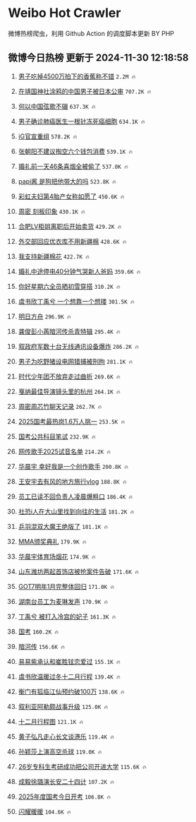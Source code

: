 # Weibo Hot Crawler 



微博热榜爬虫，利用 Github Action 的调度脚本更新 BY PHP 


## 微博今日热榜 更新于 2024-11-30 12:18:58 
1. [男子吃掉4500万拍下的香蕉称不错](https://s.weibo.com/weibo?q=%23%E7%94%B7%E5%AD%90%E5%90%83%E6%8E%894500%E4%B8%87%E6%8B%8D%E4%B8%8B%E7%9A%84%E9%A6%99%E8%95%89%E7%A7%B0%E4%B8%8D%E9%94%99%23&t=31&band_rank=1&Refer=top) `2.2M 🔥` 

1. [在靖国神社涂鸦的中国男子被日本公审](https://s.weibo.com/weibo?q=%23%E5%9C%A8%E9%9D%96%E5%9B%BD%E7%A5%9E%E7%A4%BE%E6%B6%82%E9%B8%A6%E7%9A%84%E4%B8%AD%E5%9B%BD%E7%94%B7%E5%AD%90%E8%A2%AB%E6%97%A5%E6%9C%AC%E5%85%AC%E5%AE%A1%23&t=31&band_rank=2&Refer=top) `707.2K 🔥` 

1. [何以中国弦歌不辍](https://s.weibo.com/weibo?q=%23%E4%BD%95%E4%BB%A5%E4%B8%AD%E5%9B%BD%E5%BC%A6%E6%AD%8C%E4%B8%8D%E8%BE%8D%23&t=31&band_rank=3&Refer=top) `637.3K 🔥` 

1. [男子确诊肺癌医生一根针冻死癌细胞](https://s.weibo.com/weibo?q=%23%E7%94%B7%E5%AD%90%E7%A1%AE%E8%AF%8A%E8%82%BA%E7%99%8C%E5%8C%BB%E7%94%9F%E4%B8%80%E6%A0%B9%E9%92%88%E5%86%BB%E6%AD%BB%E7%99%8C%E7%BB%86%E8%83%9E%23&t=31&band_rank=4&Refer=top) `634.1K 🔥` 

1. [iG官宣重组](https://s.weibo.com/weibo?q=%23iG%E5%AE%98%E5%AE%A3%E9%87%8D%E7%BB%84%23&t=31&band_rank=5&Refer=top) `578.2K 🔥` 

1. [张朝阳不建议掏空六个钱包消费](https://s.weibo.com/weibo?q=%23%E5%BC%A0%E6%9C%9D%E9%98%B3%E4%B8%8D%E5%BB%BA%E8%AE%AE%E6%8E%8F%E7%A9%BA%E5%85%AD%E4%B8%AA%E9%92%B1%E5%8C%85%E6%B6%88%E8%B4%B9%23&t=31&band_rank=6&Refer=top) `539.1K 🔥` 

1. [婚礼前一天46条喜烟全被偷了](https://s.weibo.com/weibo?q=%23%E5%A9%9A%E7%A4%BC%E5%89%8D%E4%B8%80%E5%A4%A946%E6%9D%A1%E5%96%9C%E7%83%9F%E5%85%A8%E8%A2%AB%E5%81%B7%E4%BA%86%23&t=31&band_rank=7&Refer=top) `537.0K 🔥` 

1. [papi酱 是狗把他带大的吗](https://s.weibo.com/weibo?q=papi%E9%85%B1%20%E6%98%AF%E7%8B%97%E6%8A%8A%E4%BB%96%E5%B8%A6%E5%A4%A7%E7%9A%84%E5%90%97&t=31&band_rank=8&Refer=top) `523.8K 🔥` 

1. [彩虹夫妇第4胎产女称如愿了](https://s.weibo.com/weibo?q=%23%E5%BD%A9%E8%99%B9%E5%A4%AB%E5%A6%87%E7%AC%AC4%E8%83%8E%E4%BA%A7%E5%A5%B3%E7%A7%B0%E5%A6%82%E6%84%BF%E4%BA%86%23&t=31&band_rank=9&Refer=top) `450.6K 🔥` 

1. [周密 刻板印象](https://s.weibo.com/weibo?q=%E5%91%A8%E5%AF%86%20%E5%88%BB%E6%9D%BF%E5%8D%B0%E8%B1%A1&t=31&band_rank=10&Refer=top) `430.1K 🔥` 

1. [合肥LV柜姐离职后开始卖货](https://s.weibo.com/weibo?q=%23%E5%90%88%E8%82%A5LV%E6%9F%9C%E5%A7%90%E7%A6%BB%E8%81%8C%E5%90%8E%E5%BC%80%E5%A7%8B%E5%8D%96%E8%B4%A7%23&t=31&band_rank=11&Refer=top) `429.2K 🔥` 

1. [外交部回应优衣库不用新疆棉](https://s.weibo.com/weibo?q=%23%E5%A4%96%E4%BA%A4%E9%83%A8%E5%9B%9E%E5%BA%94%E4%BC%98%E8%A1%A3%E5%BA%93%E4%B8%8D%E7%94%A8%E6%96%B0%E7%96%86%E6%A3%89%23&t=31&band_rank=12&Refer=top) `428.6K 🔥` 

1. [我支持新疆棉花](https://s.weibo.com/weibo?q=%23%E6%88%91%E6%94%AF%E6%8C%81%E6%96%B0%E7%96%86%E6%A3%89%E8%8A%B1%23&t=31&band_rank=13&Refer=top) `422.7K 🔥` 

1. [婚礼中途停电40分钟气哭新人爸妈](https://s.weibo.com/weibo?q=%23%E5%A9%9A%E7%A4%BC%E4%B8%AD%E9%80%94%E5%81%9C%E7%94%B540%E5%88%86%E9%92%9F%E6%B0%94%E5%93%AD%E6%96%B0%E4%BA%BA%E7%88%B8%E5%A6%88%23&t=31&band_rank=14&Refer=top) `359.6K 🔥` 

1. [你好星期六全员晒初雪穿搭](https://s.weibo.com/weibo?q=%23%E4%BD%A0%E5%A5%BD%E6%98%9F%E6%9C%9F%E5%85%AD%E5%85%A8%E5%91%98%E6%99%92%E5%88%9D%E9%9B%AA%E7%A9%BF%E6%90%AD%23&t=31&band_rank=15&Refer=top) `310.2K 🔥` 

1. [虞书欣丁禹兮 一个想靠一个想搂](https://s.weibo.com/weibo?q=%E8%99%9E%E4%B9%A6%E6%AC%A3%E4%B8%81%E7%A6%B9%E5%85%AE%20%E4%B8%80%E4%B8%AA%E6%83%B3%E9%9D%A0%E4%B8%80%E4%B8%AA%E6%83%B3%E6%90%82&t=31&band_rank=16&Refer=top) `301.5K 🔥` 

1. [明日方舟](https://s.weibo.com/weibo?q=%23%E6%98%8E%E6%97%A5%E6%96%B9%E8%88%9F%23&t=31&band_rank=17&Refer=top) `296.9K 🔥` 

1. [龚俊彭小苒暗河传杀青特辑](https://s.weibo.com/weibo?q=%23%E9%BE%9A%E4%BF%8A%E5%BD%AD%E5%B0%8F%E8%8B%92%E6%9A%97%E6%B2%B3%E4%BC%A0%E6%9D%80%E9%9D%92%E7%89%B9%E8%BE%91%23&t=31&band_rank=18&Refer=top) `295.4K 🔥` 

1. [叙政府军数十台无线通讯设备爆炸](https://s.weibo.com/weibo?q=%23%E5%8F%99%E6%94%BF%E5%BA%9C%E5%86%9B%E6%95%B0%E5%8D%81%E5%8F%B0%E6%97%A0%E7%BA%BF%E9%80%9A%E8%AE%AF%E8%AE%BE%E5%A4%87%E7%88%86%E7%82%B8%23&t=31&band_rank=19&Refer=top) `286.2K 🔥` 

1. [男子为吃野猪设电网猎捕被刑拘](https://s.weibo.com/weibo?q=%23%E7%94%B7%E5%AD%90%E4%B8%BA%E5%90%83%E9%87%8E%E7%8C%AA%E8%AE%BE%E7%94%B5%E7%BD%91%E7%8C%8E%E6%8D%95%E8%A2%AB%E5%88%91%E6%8B%98%23&t=31&band_rank=20&Refer=top) `281.1K 🔥` 

1. [时代少年团不放弃走过曲折](https://s.weibo.com/weibo?q=%23%E6%97%B6%E4%BB%A3%E5%B0%91%E5%B9%B4%E5%9B%A2%E4%B8%8D%E6%94%BE%E5%BC%83%E8%B5%B0%E8%BF%87%E6%9B%B2%E6%8A%98%23&t=31&band_rank=21&Refer=top) `269.6K 🔥` 

1. [戛纳最佳导演镜头里的杭州](https://s.weibo.com/weibo?q=%23%E6%88%9B%E7%BA%B3%E6%9C%80%E4%BD%B3%E5%AF%BC%E6%BC%94%E9%95%9C%E5%A4%B4%E9%87%8C%E7%9A%84%E6%9D%AD%E5%B7%9E%23&t=31&band_rank=22&Refer=top) `264.1K 🔥` 

1. [周密周芯竹聊天记录](https://s.weibo.com/weibo?q=%23%E5%91%A8%E5%AF%86%E5%91%A8%E8%8A%AF%E7%AB%B9%E8%81%8A%E5%A4%A9%E8%AE%B0%E5%BD%95%23&t=31&band_rank=23&Refer=top) `262.7K 🔥` 

1. [2025国考最热岗1.6万人挑一](https://s.weibo.com/weibo?q=%232025%E5%9B%BD%E8%80%83%E6%9C%80%E7%83%AD%E5%B2%971.6%E4%B8%87%E4%BA%BA%E6%8C%91%E4%B8%80%23&t=31&band_rank=24&Refer=top) `253.5K 🔥` 

1. [国考公共科目笔试](https://s.weibo.com/weibo?q=%23%E5%9B%BD%E8%80%83%E5%85%AC%E5%85%B1%E7%A7%91%E7%9B%AE%E7%AC%94%E8%AF%95%23&t=31&band_rank=25&Refer=top) `232.9K 🔥` 

1. [网传歌手2025试音名单](https://s.weibo.com/weibo?q=%23%E7%BD%91%E4%BC%A0%E6%AD%8C%E6%89%8B2025%E8%AF%95%E9%9F%B3%E5%90%8D%E5%8D%95%23&t=31&band_rank=26&Refer=top) `214.2K 🔥` 

1. [华晨宇 幸好我是一个创作歌手](https://s.weibo.com/weibo?q=%E5%8D%8E%E6%99%A8%E5%AE%87%20%E5%B9%B8%E5%A5%BD%E6%88%91%E6%98%AF%E4%B8%80%E4%B8%AA%E5%88%9B%E4%BD%9C%E6%AD%8C%E6%89%8B&t=31&band_rank=27&Refer=top) `200.8K 🔥` 

1. [王安宇去有风的地方旅行vlog](https://s.weibo.com/weibo?q=%E7%8E%8B%E5%AE%89%E5%AE%87%E5%8E%BB%E6%9C%89%E9%A3%8E%E7%9A%84%E5%9C%B0%E6%96%B9%E6%97%85%E8%A1%8Cvlog&t=31&band_rank=28&Refer=top) `188.8K 🔥` 

1. [员工已读不回负责人凌晨爆粗口](https://s.weibo.com/weibo?q=%23%E5%91%98%E5%B7%A5%E5%B7%B2%E8%AF%BB%E4%B8%8D%E5%9B%9E%E8%B4%9F%E8%B4%A3%E4%BA%BA%E5%87%8C%E6%99%A8%E7%88%86%E7%B2%97%E5%8F%A3%23&t=31&band_rank=29&Refer=top) `186.4K 🔥` 

1. [社恐i人在大山里找到向往的生活](https://s.weibo.com/weibo?q=%23%E7%A4%BE%E6%81%90i%E4%BA%BA%E5%9C%A8%E5%A4%A7%E5%B1%B1%E9%87%8C%E6%89%BE%E5%88%B0%E5%90%91%E5%BE%80%E7%9A%84%E7%94%9F%E6%B4%BB%23&t=31&band_rank=30&Refer=top) `181.2K 🔥` 

1. [乒羽混双大魔王绝版了](https://s.weibo.com/weibo?q=%23%E4%B9%92%E7%BE%BD%E6%B7%B7%E5%8F%8C%E5%A4%A7%E9%AD%94%E7%8E%8B%E7%BB%9D%E7%89%88%E4%BA%86%23&t=31&band_rank=31&Refer=top) `181.1K 🔥` 

1. [MMA颁奖典礼](https://s.weibo.com/weibo?q=MMA%E9%A2%81%E5%A5%96%E5%85%B8%E7%A4%BC&t=31&band_rank=32&Refer=top) `179.9K 🔥` 

1. [华晨宇体育场烟花](https://s.weibo.com/weibo?q=%E5%8D%8E%E6%99%A8%E5%AE%87%E4%BD%93%E8%82%B2%E5%9C%BA%E7%83%9F%E8%8A%B1&t=31&band_rank=33&Refer=top) `174.9K 🔥` 

1. [山东潍坊两起首饰店被抢案件告破](https://s.weibo.com/weibo?q=%23%E5%B1%B1%E4%B8%9C%E6%BD%8D%E5%9D%8A%E4%B8%A4%E8%B5%B7%E9%A6%96%E9%A5%B0%E5%BA%97%E8%A2%AB%E6%8A%A2%E6%A1%88%E4%BB%B6%E5%91%8A%E7%A0%B4%23&t=31&band_rank=34&Refer=top) `171.6K 🔥` 

1. [GOT7明年1月完整体回归](https://s.weibo.com/weibo?q=%23GOT7%E6%98%8E%E5%B9%B41%E6%9C%88%E5%AE%8C%E6%95%B4%E4%BD%93%E5%9B%9E%E5%BD%92%23&t=31&band_rank=35&Refer=top) `171.0K 🔥` 

1. [湖南台员工为麦琳发声](https://s.weibo.com/weibo?q=%23%E6%B9%96%E5%8D%97%E5%8F%B0%E5%91%98%E5%B7%A5%E4%B8%BA%E9%BA%A6%E7%90%B3%E5%8F%91%E5%A3%B0%23&t=31&band_rank=36&Refer=top) `170.9K 🔥` 

1. [丁禹兮 被打入冷宫的妃子](https://s.weibo.com/weibo?q=%E4%B8%81%E7%A6%B9%E5%85%AE%20%E8%A2%AB%E6%89%93%E5%85%A5%E5%86%B7%E5%AE%AB%E7%9A%84%E5%A6%83%E5%AD%90&t=31&band_rank=37&Refer=top) `161.3K 🔥` 

1. [国考](https://s.weibo.com/weibo?q=%E5%9B%BD%E8%80%83&t=31&band_rank=38&Refer=top) `160.2K 🔥` 

1. [暗河传](https://s.weibo.com/weibo?q=%E6%9A%97%E6%B2%B3%E4%BC%A0&t=31&band_rank=39&Refer=top) `156.6K 🔥` 

1. [易易紫承认和崔胜铉恋爱过](https://s.weibo.com/weibo?q=%23%E6%98%93%E6%98%93%E7%B4%AB%E6%89%BF%E8%AE%A4%E5%92%8C%E5%B4%94%E8%83%9C%E9%93%89%E6%81%8B%E7%88%B1%E8%BF%87%23&t=31&band_rank=40&Refer=top) `155.1K 🔥` 

1. [虞书欣温暖过冬十二月行程](https://s.weibo.com/weibo?q=%23%E8%99%9E%E4%B9%A6%E6%AC%A3%E6%B8%A9%E6%9A%96%E8%BF%87%E5%86%AC%E5%8D%81%E4%BA%8C%E6%9C%88%E8%A1%8C%E7%A8%8B%23&t=31&band_rank=41&Refer=top) `139.4K 🔥` 

1. [衡门有狐临江仙预约破100万](https://s.weibo.com/weibo?q=%23%E8%A1%A1%E9%97%A8%E6%9C%89%E7%8B%90%E4%B8%B4%E6%B1%9F%E4%BB%99%E9%A2%84%E7%BA%A6%E7%A0%B4100%E4%B8%87%23&t=31&band_rank=42&Refer=top) `138.6K 🔥` 

1. [叙利亚阿勒颇战事升级](https://s.weibo.com/weibo?q=%23%E5%8F%99%E5%88%A9%E4%BA%9A%E9%98%BF%E5%8B%92%E9%A2%87%E6%88%98%E4%BA%8B%E5%8D%87%E7%BA%A7%23&t=31&band_rank=43&Refer=top) `125.0K 🔥` 

1. [十二月行程图](https://s.weibo.com/weibo?q=%E5%8D%81%E4%BA%8C%E6%9C%88%E8%A1%8C%E7%A8%8B%E5%9B%BE&t=31&band_rank=44&Refer=top) `121.1K 🔥` 

1. [黄子弘凡走心长文谈港乐](https://s.weibo.com/weibo?q=%E9%BB%84%E5%AD%90%E5%BC%98%E5%87%A1%E8%B5%B0%E5%BF%83%E9%95%BF%E6%96%87%E8%B0%88%E6%B8%AF%E4%B9%90&t=31&band_rank=45&Refer=top) `119.4K 🔥` 

1. [孙颖莎上演高空杀球](https://s.weibo.com/weibo?q=%23%E5%AD%99%E9%A2%96%E8%8E%8E%E4%B8%8A%E6%BC%94%E9%AB%98%E7%A9%BA%E6%9D%80%E7%90%83%23&t=31&band_rank=46&Refer=top) `119.0K 🔥` 

1. [26岁专科生考研成功把公司开进大学](https://s.weibo.com/weibo?q=%2326%E5%B2%81%E4%B8%93%E7%A7%91%E7%94%9F%E8%80%83%E7%A0%94%E6%88%90%E5%8A%9F%E6%8A%8A%E5%85%AC%E5%8F%B8%E5%BC%80%E8%BF%9B%E5%A4%A7%E5%AD%A6%23&t=31&band_rank=47&Refer=top) `115.6K 🔥` 

1. [成毅徐璐演长安二十四计](https://s.weibo.com/weibo?q=%23%E6%88%90%E6%AF%85%E5%BE%90%E7%92%90%E6%BC%94%E9%95%BF%E5%AE%89%E4%BA%8C%E5%8D%81%E5%9B%9B%E8%AE%A1%23&t=31&band_rank=48&Refer=top) `107.2K 🔥` 

1. [2025年度国考今日开考](https://s.weibo.com/weibo?q=%232025%E5%B9%B4%E5%BA%A6%E5%9B%BD%E8%80%83%E4%BB%8A%E6%97%A5%E5%BC%80%E8%80%83%23&t=31&band_rank=49&Refer=top) `106.8K 🔥` 

1. [闪耀暖暖](https://s.weibo.com/weibo?q=%E9%97%AA%E8%80%80%E6%9A%96%E6%9A%96&t=31&band_rank=50&Refer=top) `104.6K 🔥` 


